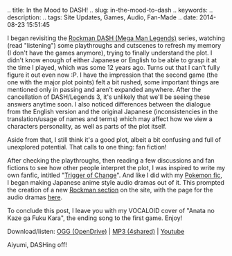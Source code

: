 .. title: In the Mood to DASH!
.. slug: in-the-mood-to-dash
.. keywords: 
.. description: 
.. tags: Site Updates, Games, Audio, Fan-Made
.. date: 2014-08-23 15:51:45

I began revisiting the [Rockman DASH (Mega Man Legends)](http://en.wikipedia.org/wiki/Mega_Man_Legends) series, watching (read "listening") some playthroughs and cutscenes to refresh my memory (I don't have the games anymore), trying to finally understand the plot. <!--teaser_end--> I didn't know enough of either Japanese or English to be able to grasp it at the time I played, which was some 12 years ago. Turns out that I can't fully figure it out even now :P. I have the impression that the second game (the one with the major plot points) felt a bit rushed, some important things are mentioned only in passing and aren't expanded anywhere. After the cancellation of DASH/Legends 3, it's unlikely that we'll be seeing these answers anytime soon. I also noticed differences between the dialogue from the English version and the original Japanese (inconsistencies in the translation/usage of names and terms) which may affect how we view a characters personality, as well as parts of the plot itself.

Aside from that, I still think it's a good plot, albeit a bit confusing and full of unexplored potential. That calls to one thing: fan fiction!

After checking the playthroughs, then reading a few discussions and fan fictions to see how other people interpret the plot, I was inspired to write my own fanfic, intitled "[Trigger of Change][fftoc]". And like I did with my [Pokemon fic][psl-drama], I began making Japanese anime style audio dramas out of it. This prompted the creation of a new [Rockman section](/en/rockman) on the site, with the page for the audio dramas [here](/en/rockman/toc/drama).

To conclude this post, I leave you with my VOCALOID cover of "Anata no Kaze ga Fuku Kara", the ending song to the first game. Enjoy!

Download/listen: [OGG (OpenDrive)][dash-kaze-od] | [MP3 (4shared)][dash-kaze-4s] | [Youtube][dash-kaze-yt]

Aiyumi, DASHing off!

[fftoc]: https://www.fanfiction.net/s/10564022/1/Trigger-of-Change
[psl-drama]: /en/pokemon/sl/drama
[dash-kaze-od]: http://aiyumi.opendrive.com/files/89882897_wjfA3_acdc/gumi_power_-_dash-kaze_0.1.ogg
[dash-kaze-4s]: http://www.4shared.com/mp3/44Pq_-xLba/gumi_power_-_dash-kaze_01.html
[dash-kaze-yt]: https://www.youtube.com/watch?v=zW77ScDa3hA
